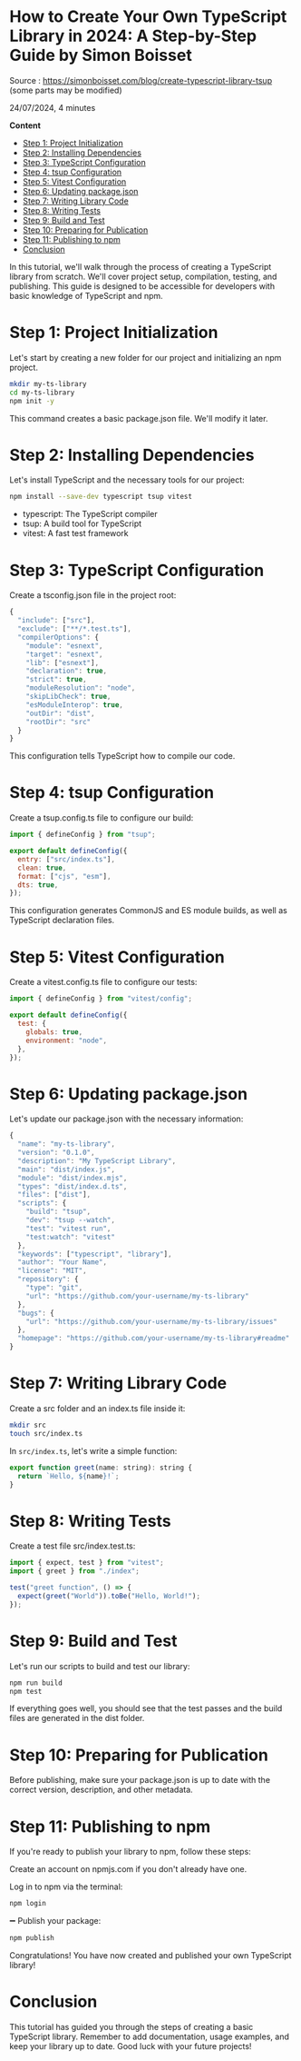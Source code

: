 
<h1>How to Create Your Own TypeScript Library in 2024: A Step-by-Step Guide by Simon Boisset</h1>

Source : https://simonboisset.com/blog/create-typescript-library-tsup (some parts may be modified)

24/07/2024, 4 minutes

**Content**

- [Step 1: Project Initialization](#step-1-project-initialization)
- [Step 2: Installing Dependencies](#step-2-installing-dependencies)
- [Step 3: TypeScript Configuration](#step-3-typescript-configuration)
- [Step 4: tsup Configuration](#step-4-tsup-configuration)
- [Step 5: Vitest Configuration](#step-5-vitest-configuration)
- [Step 6: Updating package.json](#step-6-updating-packagejson)
- [Step 7: Writing Library Code](#step-7-writing-library-code)
- [Step 8: Writing Tests](#step-8-writing-tests)
- [Step 9: Build and Test](#step-9-build-and-test)
- [Step 10: Preparing for Publication](#step-10-preparing-for-publication)
- [Step 11: Publishing to npm](#step-11-publishing-to-npm)
- [Conclusion](#conclusion)


In this tutorial, we'll walk through the process of creating a TypeScript library from scratch. We'll cover project setup, compilation, testing, and publishing. This guide is designed to be accessible for developers with basic knowledge of TypeScript and npm.

# Step 1: Project Initialization

Let's start by creating a new folder for our project and initializing an npm project.


```sh
mkdir my-ts-library
cd my-ts-library
npm init -y
```

This command creates a basic package.json file. We'll modify it later.

# Step 2: Installing Dependencies

Let's install TypeScript and the necessary tools for our project:

```sh
npm install --save-dev typescript tsup vitest

```

- typescript: The TypeScript compiler
- tsup: A build tool for TypeScript
- vitest: A fast test framework

# Step 3: TypeScript Configuration

Create a tsconfig.json file in the project root:

```js
{
  "include": ["src"],
  "exclude": ["**/*.test.ts"],
  "compilerOptions": {
    "module": "esnext",
    "target": "esnext",
    "lib": ["esnext"],
    "declaration": true,
    "strict": true,
    "moduleResolution": "node",
    "skipLibCheck": true,
    "esModuleInterop": true,
    "outDir": "dist",
    "rootDir": "src"
  }
}

```

This configuration tells TypeScript how to compile our code.

# Step 4: tsup Configuration

Create a tsup.config.ts file to configure our build:

```js
import { defineConfig } from "tsup";

export default defineConfig({
  entry: ["src/index.ts"],
  clean: true,
  format: ["cjs", "esm"],
  dts: true,
});

```

This configuration generates CommonJS and ES module builds, as well as TypeScript declaration files.

# Step 5: Vitest Configuration

Create a vitest.config.ts file to configure our tests:

```js
import { defineConfig } from "vitest/config";

export default defineConfig({
  test: {
    globals: true,
    environment: "node",
  },
});

```

# Step 6: Updating package.json

Let's update our package.json with the necessary information:

```js
{
  "name": "my-ts-library",
  "version": "0.1.0",
  "description": "My TypeScript Library",
  "main": "dist/index.js",
  "module": "dist/index.mjs",
  "types": "dist/index.d.ts",
  "files": ["dist"],
  "scripts": {
    "build": "tsup",
    "dev": "tsup --watch",
    "test": "vitest run",
    "test:watch": "vitest"
  },
  "keywords": ["typescript", "library"],
  "author": "Your Name",
  "license": "MIT",
  "repository": {
    "type": "git",
    "url": "https://github.com/your-username/my-ts-library"
  },
  "bugs": {
    "url": "https://github.com/your-username/my-ts-library/issues"
  },
  "homepage": "https://github.com/your-username/my-ts-library#readme"
}

```

# Step 7: Writing Library Code

Create a src folder and an index.ts file inside it:

```sh
mkdir src
touch src/index.ts

```

In `src/index.ts`, let's write a simple function:

```js
export function greet(name: string): string {
  return `Hello, ${name}!`;
}

```

# Step 8: Writing Tests

Create a test file src/index.test.ts:

```js
import { expect, test } from "vitest";
import { greet } from "./index";

test("greet function", () => {
  expect(greet("World")).toBe("Hello, World!");
});

```

# Step 9: Build and Test

Let's run our scripts to build and test our library:

```sh
npm run build
npm test

```

If everything goes well, you should see that the test passes and the build files are generated in the dist folder.

# Step 10: Preparing for Publication

Before publishing, make sure your package.json is up to date with the correct version, description, and other metadata.

# Step 11: Publishing to npm

If you're ready to publish your library to npm, follow these steps:

Create an account on npmjs.com if you don't already have one.

Log in to npm via the terminal:

```sh
npm login

```

➖ Publish your package:

```sh
npm publish

```

Congratulations! You have now created and published your own TypeScript library!

# Conclusion

This tutorial has guided you through the steps of creating a basic TypeScript library. Remember to add documentation, usage examples, and keep your library up to date. Good luck with your future projects!